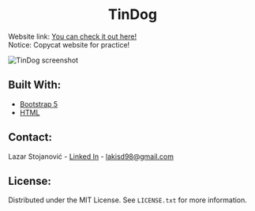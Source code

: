 <h1 align="center">TinDog</h1>

<!-- ABOUT THE PROJECT -->
Website link: [You can check it out here!](https://coolbylaki.github.io/TinDog/) <br/>
Notice: Copycat website for practice!

![TinDog screenshot](https://user-images.githubusercontent.com/74930516/169280765-a7183059-a632-4356-a9a9-14244e7bf447.png)

## Built With:

* [Bootstrap 5](https://getbootstrap.com/)
* [HTML](https://html5up.net/)


<!-- CONTACT -->
## Contact:

Lazar Stojanović - [Linked In](https://www.linkedin.com/in/lazar-stojanovi%C4%87-9ba1a5238/) - lakisd98@gmail.com

<!-- LICENSE -->
## License:

Distributed under the MIT License. See `LICENSE.txt` for more information.
